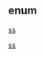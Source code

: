 ## enum

[ss](https://stackoverflow.com/questions/50365598/typescript-runtime-error-cannot-read-property-of-undefined-enum)

[ss](https://stackoverflow.com/questions/50183529/why-does-typescript-think-my-enum-is-undefined/50185219)
